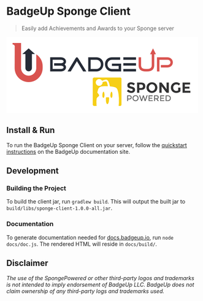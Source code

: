 # BadgeUp Sponge Client
> Easily add Achievements and Awards to your Sponge server

[![BadgeUp & SpongePowered](./badgeup-sponge.png)](https://www.badgeup.io)

## Install & Run
To run the BadgeUp Sponge Client on your server, follow the [quickstart instructions](https://docs.badgeup.io/#/sponge-client/quickstart) on the BadgeUp documentation site. 

## Development
### Building the Project
To build the client jar, run `gradlew build`. This will output the built jar to `build/libs/sponge-client-1.0.0-all.jar`.

### Documentation

To generate documentation needed for [docs.badgeup.io](https://docs.badgeup.io/), run `node docs/doc.js`. The rendered HTML will reside in `docs/build/`.

## Disclaimer

*The use of the SpongePowered or other third-party logos and trademarks is not intended to imply endorsement of BadgeUp LLC. BadgeUp does not claim ownership of any third-party logs and trademarks used.*
